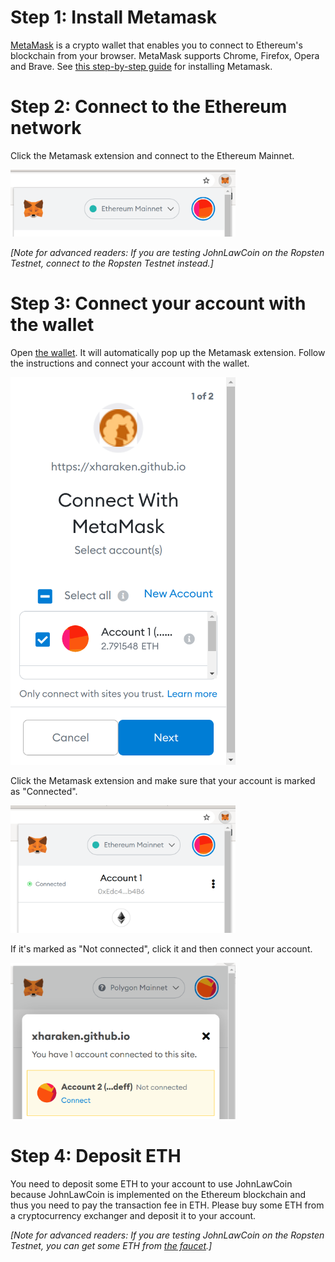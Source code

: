 # Step 1: Install Metamask

[MetaMask](https://metamask.io/) is a crypto wallet that enables you to connect to Ethereum's blockchain from your browser. MetaMask supports Chrome, Firefox, Opera and Brave. See [this step-by-step guide](https://levelup.gitconnected.com/how-to-use-metamask-a-step-by-step-guide-f380a3943fb1) for installing Metamask.

# Step 2: Connect to the Ethereum network

Click the Metamask extension and connect to the Ethereum Mainnet.

<img src="./docs/metamask_network.png" width=360px>

*[Note for advanced readers: If you are testing JohnLawCoin on the Ropsten Testnet, connect to the Ropsten Testnet instead.]*

# Step 3: Connect your account with the wallet

Open [the wallet](https://xharaken.github.io/john-law-coin/wallet/wallet.html). It will automatically pop up the Metamask extension. Follow the instructions and connect your account with the wallet.

<img src="./docs/metamask_connect.png" width=360px>

Click the Metamask extension and make sure that your account is marked as "Connected".

<img src="./docs/metamask_connected.png" width=360px>

If it's marked as "Not connected", click it and then connect your account.

<img src="./docs/metamask_not_connected.png" width=360px>

# Step 4: Deposit ETH

You need to deposit some ETH to your account to use JohnLawCoin because JohnLawCoin is implemented on the Ethereum blockchain and thus you need to pay the transaction fee in ETH. Please buy some ETH from a cryptocurrency exchanger and deposit it to your account.

*[Note for advanced readers: If you are testing JohnLawCoin on the Ropsten Testnet, you can get some ETH from [the faucet](https://faucet.metamask.io/).]*
